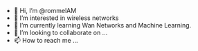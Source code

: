 - 👋 Hi, I’m @rommelAM
- 👀 I’m interested in wireless networks
- 🌱 I’m currently learning Wan Networks and Machine Learning.
- 💞️ I’m looking to collaborate on ...
- 📫 How to reach me ...

<!---
rommelAM/rommelAM is a ✨ special ✨ repository because its `README.md` (this file) appears on your GitHub profile.
You can click the Preview link to take a look at your changes.
--->

